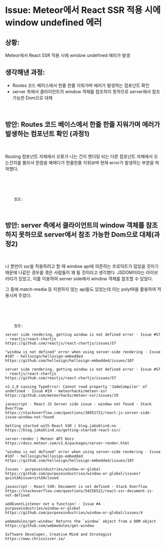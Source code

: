 <!--
author: Dailyscat
purpose: issue arrange
rules:
 (1) 헤더와 문단사이
    <br/>
    <br/>
 (2) 코드가 작성되는 부분은 >로 정리
 (3) 참조는 해당 내용 바로 아래
    <br/>
    <br/>
 (4) 명령어는 bold
 (5) 방안은 ## 안의 과정은 ###
-->

# Issue: Meteor에서 React SSR 적용 시에 window undefined 에러

## 상황:

Meteor에서 React SSR 적용 시에 window undefined 에러가 발생
<br/>

## 생각해낸 과정:

- Routes 코드 베이스에서 한줄 한줄 지워가며 에러가 발생하는 컴포넌트 확인
- server 측에서 클라이언트의 window 객체를 참조하지 못하므로 server에서 참조 가능한 Dom으로 대체

<br/>

## 방안: Routes 코드 베이스에서 한줄 한줄 지워가며 에러가 발생하는 컴포넌트 확인 (과정1)

<br/>

Routing 컴포넌트 자체에서 오류가 나는 건지 렌더링 되는 다른 컴포넌트 자체에서 오는건지를 몰라서 한참을 해매다가 한줄한줄 지워보며 현재 error가 발생하는 부분을 파악했다.

<br/>
<br/>
<br/>

        참조:

<br/>

## 방안: server 측에서 클라이언트의 window 객체를 참조하지 못하므로 server에서 참조 가능한 Dom으로 대체(과정2)

<br/>

나 뿐만이 ssr을 적용하려고 할 때 window api에 의존하는 프로덕트가 많았을 것이기 때문에 나같은 경우를 겪은 사람들이 꽤 될 것이라고 생각했다. JSDOM이라는 라이브러리가 있었고, 이를 이용하여 server side에서 window 객체를 참조할 수 있었다.

그 중에 match-media 등 지원하지 않는 api들도 있었는데 이는 polyfill을 활용하여 적용시켜 주었다.

<br/>
<br/>
<br/>

        참조:

    server side rendering, getting window is not defined error · Issue #57 · reactjs/react-chartjs
    https://github.com/reactjs/react-chartjs/issues/57

    "window is not defined" error when using server-side rendering · Issue #107 · hellosign/hellosign-embedded
    https://github.com/hellosign/hellosign-embedded/issues/107

    server side rendering, getting window is not defined error · Issue #57 · reactjs/react-chartjs
    https://github.com/reactjs/react-chartjs/issues/57

    v2.1.0 causing TypeError: Cannot read property 'JadeCompiler' of undefined · Issue #19 · meteorhacks/meteor-ssr
    https://github.com/meteorhacks/meteor-ssr/issues/19

    javascript - React JS Server side issue - window not found - Stack Overflow
    https://stackoverflow.com/questions/38951721/react-js-server-side-issue-window-not-found

    Getting started with React SSR | blog.jakoblind.no
    https://blog.jakoblind.no/getting-started-react-ssr/

    server-render | Meteor API Docs
    https://docs.meteor.com/v1.6/packages/server-render.html

    "window is not defined" error when using server-side rendering · Issue #107 · hellosign/hellosign-embedded
    https://github.com/hellosign/hellosign-embedded/issues/107

    Issues · purposeindustries/window-or-global
    https://github.com/purposeindustries/window-or-global/issues?q=is%3Aissue+is%3Aclosed

    javascript - React SSR: Document is not defined - Stack Overflow
    https://stackoverflow.com/questions/54256521/react-ssr-document-is-not-defined

    addEventListener not a function! · Issue #4 · purposeindustries/window-or-global
    https://github.com/purposeindustries/window-or-global/issues/4

    webmodules/get-window: Returns the `window` object from a DOM object
    https://github.com/webmodules/get-window

    Software Developer, Creative Mind and Strategist
    https://www.chrisvisser.io/

<br/>
